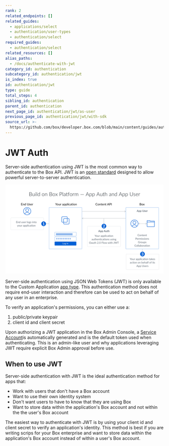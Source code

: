 ```yaml
---
rank: 2
related_endpoints: []
related_guides:
  - applications/select
  - authentication/user-types
  - authentication/select
required_guides:
  - authentication/select
related_resources: []
alias_paths:
  - /docs/authenticate-with-jwt
category_id: authentication
subcategory_id: authentication/jwt
is_index: true
id: authentication/jwt
type: guide
total_steps: 4
sibling_id: authentication
parent_id: authentication
next_page_id: authentication/jwt/as-user
previous_page_id: authentication/jwt/with-sdk
source_url: >-
  https://github.com/box/developer.box.com/blob/main/content/guides/authentication/jwt/index.md
---
```

# JWT Auth

Server-side authentication using JWT is the most common way to
authenticate to the Box API. JWT is an [open standard](https://jwt.io/)
designed to allow powerful server-to-server authentication.

<ImageFrame border>

![The JWT flow](./jwt-flow.png)

</ImageFrame>

Server-side authentication using JSON Web Tokens (JWT) is only available to the
Custom Application [app type][app-type]. This authentication method does not
require end-user interaction and therefore can be used to act on behalf of
any user in an enterprise.

To verify an application's permissions, you can either use a:

1. public/private keypair
1. client id and client secret

Upon authorizing a JWT application in the Box Admin Console, a 
[Service Account][user-types]is automatically generated and is the default token
used when authenticating. This is an admin-like user and why applications
leveraging JWT require explicit Box Admin approval before use.

## When to use JWT

Server-side authentication with JWT is the ideal authentication method for apps
that:

- Work with users that don't have a Box account
- Want to use their own identity system
- Don't want users to have to know that they are using Box
- Want to store data within the application's Box account and not within the the
  user's Box account

The easiest way to authenticate with JWT is by using your client id and client
secret to verify an application's identity. This method is best if you are
writing scrips for your Box enterprise and want to store data within the
application's Box account instead of within a user's Box account.

[app-type]: g://applications/select/
[user-types]: g://authentication/user-types